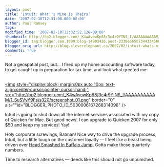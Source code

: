 ```yaml
---
layout: post
title: 'Intuit: What''s Mine is Theirs'
date: '2007-02-10T12:31:00.000-08:00'
author: Paul Ramsey
tags: 
modified_time: '2007-02-10T12:32:52.126-08:00'
thumbnail: http://bp2.blogger.com/_K4wAvowKp68/Rc4r9YINS_I/AAAAAAAAAAM/1_SuSVyY9Fs/s72-c/screenshot_01.png
blogger_id: tag:blogger.com,1999:blog-14903426.post-2338666587344334568
blogger_orig_url: http://blog.cleverelephant.ca/2007/02/intuit-whats-mine-is-theirs.html
comments: True
---
```


Not a geospatial post, but... I fired up my home accounting software today, to get caught up in preparation for tax time, and look what greeted me:

<br /><a onblur="try {parent.deselectBloggerImageGracefully();} catch(e) {}" href="http://bp2.blogger.com/_K4wAvowKp68/Rc4r9YINS_I/AAAAAAAAAAM/1_SuSVyY9Fs/s1600-h/screenshot_01.png"><img style="display:block; margin:0px auto 10px; text-align:center;cursor:pointer; cursor:hand;" src="http://bp2.blogger.com/_K4wAvowKp68/Rc4r9YINS_I/AAAAAAAAAAM/1_SuSVyY9Fs/s320/screenshot_01.png" border="0" alt=""id="BLOGGER_PHOTO_ID_5030006167268314098" /></a>

Intuit is going to shut down all the internet services associated with my copy of Quicken for Mac. But good news! I can upgrade to Quicken 2007 for only $50 and keep my services! Yay!

Holy corporate screwings, Batman!  Nice way to drive the upgrade process, Intuit, but a little tough on the customer loyalty &mdash; I feel like a beast being driven over [Head Smashed In Buffalo Jump](http://en.wikipedia.org/wiki/Head-Smashed-In_Buffalo_Jump).  Gotta make those quarterly numbers.

Time to research alternatives &mdash; deeds like this should not go unpunished.
